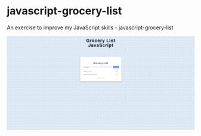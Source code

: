 # javascript-grocery-list
An exercise to improve my JavaScript skills - javascript-grocery-list

![Screenshot](javascript-grocery-list.png)
